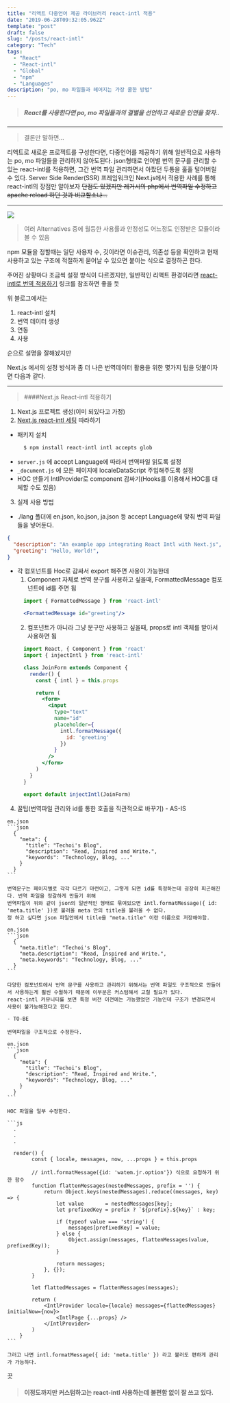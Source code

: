 ```yaml
---
title: "리액트 다중언어 제공 라이브러리 react-intl 적용"
date: "2019-06-28T09:32:05.962Z"
template: "post"
draft: false
slug: "/posts/react-intl"
category: "Tech"
tags:
  - "React"
  - "React-intl"
  - "Global"
  - "npm"
  - "Languages"
description: "po, mo 파일들과 헤어지는 가장 쿨한 방법"
---
```


> ##### React를 사용한다면 po, mo 파일들과의 결별을 선언하고 새로운 인연을 찾자..

---

> 결론만 말하면...

리액트로 새로운 프로젝트를 구성한다면, 다중언어를 제공하기 위해 일반적으로 사용하는 po, mo 파일들을 관리하지 않아도된다. json형태로 언어별 번역 문구를 관리할 수 있는 react-intl를 적용하면, 그간 번역 파일 관리하면서 아팠던 두통을 훌훌 털어버릴 수 있다. Server Side Render(SSR) 프레임워크인 Next.js에서 적용한 사례를 통해 react-intl의 장점만 알아보자 ~~단점도 있겠지만 레거시의 php에서 번역파일 수정하고 apache reload 하던 것과 비교할소냐...~~

---

![](/images/2019-06-28/react-intl-comparision.png)

> 여러 Alternatives 중에 월등한 사용률과 안정성도 어느정도 인정받은 모듈이라 볼 수 있음

npm 모듈을 정할때는 일단 사용자 수, 깃이라면 이슈관리, 의존성 등을 확인하고 현재 사용하고 있는 구조에 적절하게 묻어날 수 있으면 붙이는 식으로 결정하곤 한다.


주어진 상황마다 조금씩 설정 방식이 다르겠지만,
일반적인 리액트 환경이라면 [react-intl로 번역 적용하기](https://gracefullight.dev/2018/01/15/react-intl%EB%A1%9C-%EB%B2%88%EC%97%AD-%EC%A0%81%EC%9A%A9%ED%95%98%EA%B8%B0-react-i18n/) 링크를 참조하면 좋을 듯

위 블로그에서는
1. react-intl 설치
2. 번역 데이터 생성
3. 연동
4. 사용

순으로 설명을 잘해놨지만

Next.js 에서의 설정 방식과 좀 더 나은 번역데이터 활용을 위한 몇가지 팁을 덧붙이자면 다음과 같다.

---

> ####Next.js React-intl 적용하기

1. Next.js 프로젝트 생성(이미 되있다고 가정)
2. [Next.js react-intl 세팅](https://github.com/soulmachine/nextjs-starter-kit#step4-react-intl) 따라하기
  - 패키지 설치
    ```bash
      $ npm install react-intl intl accepts glob
    ```
  - `server.js` 에 accept Language에 따라서 번역파일 읽도록 설정
  - `_document.js` 에 모든 페이지에 localeDataScript 주입해주도록 설정
  - HOC 만들기 IntlProvider로 component 감싸기(Hooks를 이용해서 HOC를 대체할 수도 있음)
3. 실제 사용 방법
  - ./lang 폴더에 en.json, ko.json, ja.json 등 accept Language에 맞춰 번역 파일들을 넣어둔다.
  ```json
  {
    "description": "An example app integrating React Intl with Next.js",
    "greeting": "Hello, World!",
  }
  ```
  - 각 컴포넌트를 Hoc로 감싸서 export 해주면 사용이 가능한데
    1. Component 자체로 번역 문구를 사용하고 싶을때,
      FormattedMessage 컴포넌트에 id를 주면 됨
      ```jsx
        import { FormattedMessage } from 'react-intl'

        <FormattedMessage id="greeting"/>
      ```
    2. 컴포넌트가 아니라 그냥 문구만 사용하고 싶을때,
      props로 intl 객체를 받아서 사용하면 됨
      ```jsx
        import React, { Component } from 'react'
        import { injectIntl } from 'react-intl'

        class JoinForm extends Component {
          render() {
            const { intl } = this.props

            return (
              <form>
                <input
                  type="text"
                  name="id"
                  placeholder={
                    intl.formatMessage({
                      id: 'greeting'
                    })
                  }
                />
              </form>
            )
          }
        }

        export default injectIntl(JoinForm)
      ```

  4. 꿀팁(번역파일 관리와 id를 통한 호출을 직관적으로 바꾸기)
    - AS-IS

    en.json
    ```json
      {
        "meta": {
          "title": "Techoi's Blog",
          "description": "Read, Inspired and Write.",
          "keywords": "Technology, Blog, ..."
        }
      }
    ```

    번역문구는 페이지별로 각각 다르기 마련이고, 그렇게 되면 id를 특정하는데 굉장히 피곤해진다. 번역 파일을 정갈하게 만들기 위해
    번역파일이 위와 같이 json의 일반적인 형태로 묶여있으면 intl.formatMessage({ id: 'meta.title' })로 불러올 meta 안의 title을 불러올 수 없다.
    정 하고 싶다면 json 파일안에서 title을 "meta.title" 이란 이름으로 저장해야함.

    en.json
    ```json
      {
        "meta.title": "Techoi's Blog",
        "meta.description": "Read, Inspired and Write.",
        "meta.keywords": "Technology, Blog, ..."
      }
    ```

    다양한 컴포넌트에서 번역 문구를 사용하고 관리하기 위해서는 번역 파일도 구조적으로 만들어서 사용하는게 훨씬 수월하기 때문에 이부분은 커스텀해서 고칠 필요가 있다.
    react-intl 커뮤니티를 보면 특정 버전 이전에는 가능했었던 기능인데 구조가 변경되면서 사용이 불가능해졌다고 한다.
    
    - TO-BE

    번역파일을 구조적으로 수정한다.
    
    en.json
    ```json
      {
        "meta": {
          "title": "Techoi's Blog",
          "description": "Read, Inspired and Write.",
          "keywords": "Technology, Blog, ..."
        }
      }
    ```

    HOC 파일을 일부 수정한다.

    ```js
      .
      .
      .

      render() {
            const { locale, messages, now, ...props } = this.props
            
            // intl.formatMessage({id: 'watem.jr.option'}) 식으로 요청하기 위한 함수
            function flattenMessages(nestedMessages, prefix = '') {
                return Object.keys(nestedMessages).reduce((messages, key) => {
                    let value       = nestedMessages[key];
                    let prefixedKey = prefix ? `${prefix}.${key}` : key;
            
                    if (typeof value === 'string') {
                        messages[prefixedKey] = value;
                    } else {
                        Object.assign(messages, flattenMessages(value, prefixedKey));
                    }
            
                    return messages;
                }, {});
            }
            
            let flattedMessages = flattenMessages(messages);
            
            return (
                <IntlProvider locale={locale} messages={flattedMessages} initialNow={now}>
                    <IntlPage {...props} />
                </IntlProvider>
            )
        }
    ```

    그러고 나면 intl.formatMessage({ id: 'meta.title' }) 라고 불러도 편하게 관리가 가능하다.


끗

> #### 이정도까지만 커스텀하고는 react-intl 사용하는데 불편함 없이 잘 쓰고 있다.